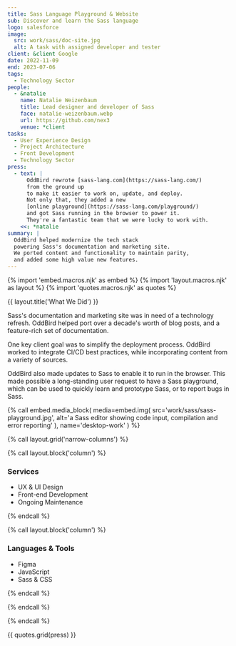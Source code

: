 ```yaml
---
title: Sass Language Playground & Website
sub: Discover and learn the Sass language
logo: salesforce
image:
  src: work/sass/doc-site.jpg
  alt: A task with assigned developer and tester
client: &client Google
date: 2022-11-09
end: 2023-07-06
tags:
  - Technology Sector
people:
  - &natalie
    name: Natalie Weizenbaum
    title: Lead designer and developer of Sass
    face: natalie-weizenbaum.webp
    url: https://github.com/nex3
    venue: *client
tasks:
  - User Experience Design
  - Project Architecture
  - Front Development
  - Technology Sector
press:
  - text: |
      OddBird rewrote [sass-lang.com](https://sass-lang.com/)
      from the ground up
      to make it easier to work on, update, and deploy.
      Not only that, they added a new
      [online playground](https://sass-lang.com/playground/)
      and got Sass running in the browser to power it.
      They're a fantastic team that we were lucky to work with.
    <<: *natalie
summary: |
  OddBird helped modernize the tech stack
  powering Sass's documentation and marketing site.
  We ported content and functionality to maintain parity,
  and added some high value new features.
---
```


{% import 'embed.macros.njk' as embed %}
{% import 'layout.macros.njk' as layout %}
{% import 'quotes.macros.njk' as quotes %}

{{ layout.title('What We Did') }}

Sass's documentation and marketing site was in need of a technology refresh.
OddBird helped port over a decade's worth of blog posts, and a feature-rich set
of documentation.

One key client goal was to simplify the deployment process. OddBird worked to
integrate CI/CD best practices, while incorporating content from a variety of
sources.

OddBird also made updates to Sass to enable it to run in the browser. This made
possible a long-standing user request to have a Sass playground, which can be
used to quickly learn and prototype Sass, or to report bugs in Sass.

{% call embed.media_block(
  media=embed.img(
    src='work/sass/sass-playground.jpg',
    alt='a Sass editor showing code input, compilation and error reporting'
  ),
  name='desktop-work'
) %}

{% call layout.grid('narrow-columns') %}

{% call layout.block('column') %}

### Services

- UX & UI Design
- Front-end Development
- Ongoing Maintenance

{% endcall %}

{% call layout.block('column') %}

### Languages & Tools

- Figma
- JavaScript
- Sass & CSS

{% endcall %}

{% endcall %}

{% endcall %}

{{ quotes.grid(press) }}
